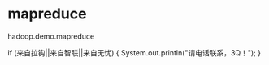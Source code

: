 # mapreduce
hadoop.demo.mapreduce

if (来自拉钩||来自智联||来自无忧) {
           System.out.println("请电话联系，3Q！");
            }
